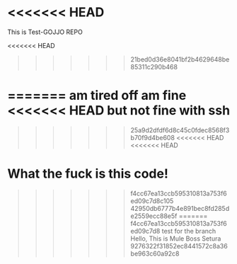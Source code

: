 <<<<<<< HEAD
=======
This is Test-GOJJO REPO

<<<<<<< HEAD
>>>>>>> 21bed0d36e8041bf2b4629648be85311c290b468

=======
am tired off
am fine
<<<<<<< HEAD
but not fine with ssh
=======
>>>>>>> 25a9d2dfdf6d8c45c0fdec8568f3b70f9d4be608
<<<<<<< HEAD
<<<<<<< HEAD


What the fuck is this code!
=======
>>>>>>> f4cc67ea13ccb595310813a753f6ed09c7d8c105
>>>>>>> 42950db6777b4e891bec8fd285de2559ecc88e5f
=======
>>>>>>> f4cc67ea13ccb595310813a753f6ed09c7d8
test for the branch
Hello, This is Mule Boss Setura
>>>>>>> 9276322f31852ec8441572c8a36be963c60a92c8
